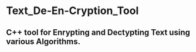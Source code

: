 # Text_De-En-Cryption_Tool

## C++ tool for Enrypting and Dectypting Text using various Algorithms.
